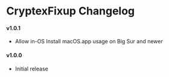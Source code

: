 CryptexFixup Changelog
======================
#### v1.0.1
- Allow in-OS Install macOS.app usage on Big Sur and newer

#### v1.0.0
- Initial release
